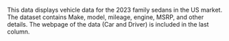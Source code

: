 This data displays vehicle data for the 2023 family sedans in the US market.
The dataset contains Make, model, mileage, engine, MSRP, and other details.
The webpage of the data (Car and Driver) is included in the last column.
